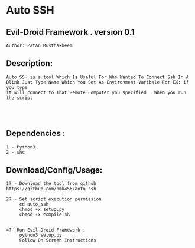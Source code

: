 # Auto SSH

## Evil-Droid Framework . version 0.1
    Author: Patan Musthakheem

## Description:
    Auto SSH is a tool Which Is Useful For Who Wanted To Connect Ssh In A Blink Just Type Name Which You Set As Environment Varibale For EX: if you type 
    it will connect to That Remote Computer you specified   When you run the script   
<br /><br />

## Dependencies :
    1 - Python3
	2 - shc

## Download/Config/Usage:
    1? - Download the tool from github
    https://github.com/pmk456/auto_ssh    

    2? - Set script execution permission
         cd auto_ssh
         chmod +x setup.py
         chmod +x compile.sh


    4?- Run Evil-Droid Framework :
         python3 setup.py
         Follow On Screen Instructions	   
      

